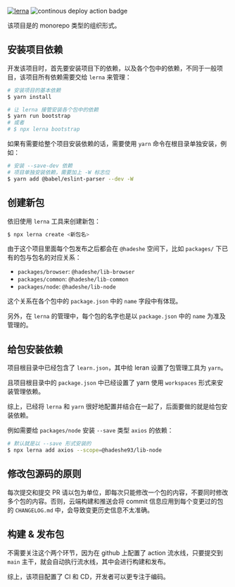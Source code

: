 [![lerna](https://img.shields.io/badge/maintained%20with-lerna-cc00ff.svg)](https://lerna.js.org/)
![continous deploy action badge](https://github.com/hadeshe93/hh-lib/actions/workflows/ci-cd.yaml/badge.svg)

该项目是的 monorepo 类型的组织形式。

## 安装项目依赖

开发该项目时，首先要安装项目下的依赖，以及各个包中的依赖，不同于一般项目，该项目所有依赖需要交给 `lerna` 来管理：
```bash
# 安装项目的基本依赖
$ yarn install

# 让 lerna 接管安装各个包中的依赖
$ yarn run bootstrap
# 或者
# $ npx lerna bootstrap
```

如果有需要给整个项目安装依赖的话，需要使用 `yarn` 命令在根目录单独安装，例如：
```bash
# 安装 --save-dev 依赖
# 项目单独安装依赖，需要加上 -W 标志位
$ yarn add @babel/eslint-parser --dev -W
```

## 创建新包

依旧使用 `lerna` 工具来创建新包：
```bash
$ npx lerna create <新包名>
```

由于这个项目里面每个包发布之后都会在 `@hadeshe` 空间下，比如 `packages/` 下已有的包与包名的对应关系：
+ `packages/browser`: `@hadeshe/lib-browser`
+ `packages/common`: `@hadeshe/lib-common`
+ `packages/node`: `@hadeshe/lib-node`

这个关系在各个包中的 `package.json` 中的 `name` 字段中有体现。

另外，在 `lerna` 的管理中，每个包的名字也是以 `package.json` 中的 `name` 为准及管理的。

## 给包安装依赖

项目根目录中已经包含了 `learn.json`，其中给 leran 设置了包管理工具为 `yarn`。

且项目根目录中的 `package.json` 中已经设置了 yarn 使用 `workspaces` 形式来安装管理依赖。

综上，已经将 `lerna` 和 `yarn` 很好地配置并结合在一起了，后面要做的就是给包安装依赖。

例如需要给 `packages/node` 安装 `--save` 类型 `axios` 的依赖：
```bash
# 默认就是以 --save 形式安装的
$ npx lerna add axios --scope=@hadeshe93/lib-node
```

## 修改包源码的原则

每次提交和提交 PR 请以包为单位，即每次只能修改一个包的内容，不要同时修改多个包的内容。否则，云端构建和推送会将 commit 信息应用到每个变更过的包的 `CHANGELOG.md` 中，会导致变更历史信息不太准确。

## 构建 & 发布包

不需要关注这个两个环节，因为在 github 上配置了 action 流水线，只要提交到 `main` 主干，就会自动执行流水线，其中会进行构建和发布。

综上，该项目配置了 CI 和 CD，开发者可以更专注于编码。
